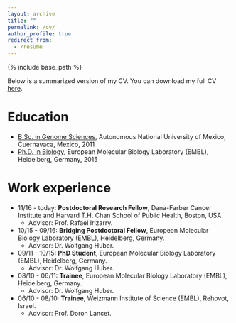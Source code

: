 ```yaml
---
layout: archive
title: ""
permalink: /cv/
author_profile: true
redirect_from:
  - /resume
---
```


{% include base_path %}

Below is a summarized version of my CV. You can download my full CV [here](/files/cv/cv_reyes.pdf).

Education
======
* [B.Sc. in Genome Sciences](http://www.lcg.unam.mx/about), Autonomous National University of Mexico, Cuernavaca, Mexico, 2011
* [Ph.D. in Biology](https://www.embl.de/training/eipp/), European Molecular Biology Laboratory (EMBL), Heidelberg, Germany, 2015

Work experience
======

* 11/16 - today: **Postdoctoral Research Fellow**, Dana-Farber Cancer Institute and Harvard T.H. Chan School of Public Health, Boston, USA.
  * Advisor: Prof. Rafael Irizarry.
* 10/15 - 09/16: **Bridging Postdoctoral Fellow**, European Molecular Biology Laboratory (EMBL), Heidelberg, Germany.
  * Advisor: Dr. Wolfgang Huber.
* 09/11 - 10/15: **PhD Student**, European Molecular Biology Laboratory (EMBL), Heidelberg, Germany.
  * Advisor: Dr. Wolfgang Huber.
* 08/10 - 06/11: **Trainee**, European Molecular Biology Laboratory (EMBL), Heidelberg, Germany.
  * Advisor: Dr. Wolfgang Huber.
* 06/10 - 08/10: **Trainee**, Weizmann Institute of Science (EMBL), Rehovot, Israel.
  * Advisor: Prof. Doron Lancet.